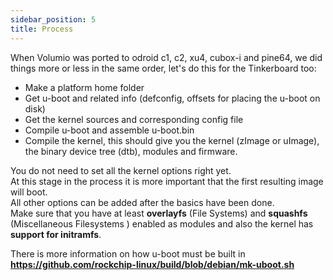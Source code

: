 ```yaml
---
sidebar_position: 5
title: Process
---
```


When Volumio was ported to odroid c1, c2, xu4, cubox-i and pine64, we did things more or less in the same order, let's do this for the Tinkerboard too:
  * Make a platform home folder
  * Get u-boot and related info (defconfig, offsets for placing the u-boot on disk)
  * Get the kernel sources and corresponding config file
  * Compile u-boot and assemble u-boot.bin
  * Compile the kernel, this should give you the kernel (zImage or uImage), the binary device tree (dtb), modules and firmware.

You do not need to set all the kernel options right yet.  
At this stage in the process it is more important that the first resulting image will boot.  
All other options can be added after the basics have been done.  
Make sure that you have at least __overlayfs__ (File Systems) and __squashfs__ (Miscellaneous Filesystems ) enabled as modules and also the kernel has __support for initramfs__.

There is more information on how u-boot must be built in __<https://github.com/rockchip-linux/build/blob/debian/mk-uboot.sh>__
